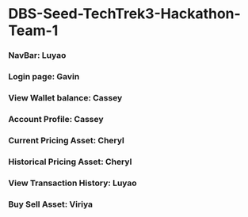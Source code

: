 # DBS-Seed-TechTrek3-Hackathon-Team-1


### NavBar: Luyao<br>
### Login page: Gavin<br>
### View Wallet balance: Cassey<br>
### Account Profile: Cassey<br>
### Current Pricing Asset: Cheryl<br>
### Historical Pricing Asset: Cheryl<br>
### View Transaction History: Luyao<br>
### Buy Sell Asset: Viriya<br>







